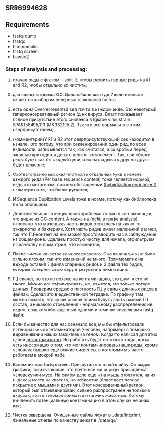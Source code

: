 ## SRR6994628

## Requirements

- fastq-dump
- fastqc
- trimmomatic
- fastq screen
- bowtie2


### Steps of analysis and processing:

1. скачал риды с флагом --split-3, чтобы разбить парные риды на R1 and R2, чтобы отдельно их чистить;

2. для каждого сделал QC. Дальнейшие шаги до 7 вкличительно являются разбором неверных толкований fastqc;

3. есть одна Overrepresented seq почти в каждом риде. Это некоторый гиперконсервативный регион (д)нк вируса.
Бласт показывает полное присутствие этого сиквенса в Iguape virus strain SPAR158495/03 (MK332105.2).
Так что все нормально с этим оверприсутствием;

4. (комментарий)У R1 и R2 этот оверприсутствующий сек находится в начале. Это потому, что при секвенировании один рид, по всей видимости, записывается так, как считался, а со вротым перед записью приходится делать реверс-комплемент. Так, при сборке риды будут как бы с одной цепи, и их накладывать друг на друга будет дешевле;

5. Соответственно высокая плотность отдельных букв в начале каждого рида (Per base sequence content) тоже является нормой, ведь это метагеном, причем обогащенный (<a href="https://www.researchgate.net/figure/A-comparison-of-two-popular-sequence-enrichment-methods-A-For-amplicon-enrichment-PCR_fig1_273781301">hybridization enrichment</a>), несмотря на то, что fastqc ругается;

6. И Sequence Duplication Levels тоже в норме, потому как библиолека была обогащена;

7. Действительная потенциальная проблема только в контаминации, что видно из GC-content. А также на (<a href="https://trace.ncbi.nlm.nih.gov/Traces/sra/?run=SRR6994628">ncbi</a>, в графе analysis) написано, что маленькая часть ридов отожглась на каких-то эукариотах и бактериях. 
Хотя часть ридов имеет маленький размер, так что ГЦ-контент на них может просто вводить нас в заблуждение на общем фоне.
Сделаем простую чистку для начала, отфильтруем по качеству и посмотрим, что изменится;

8. После чистки качество немного возрасло. Оно изначально не было сильно плохим, так что изменений не много.
Триммоматик на выходе оставил 2 файла спареных ридов и 2 файла тех ридов, которые потеряли свою пару в результате инквизиции.

9. ГЦ скачет, но это не похоже на контаминацию, это шум, и его не много. Можно его отфильтровать, но, кажется, это только потеря данных. Проверим среднюю плотность ГЦ у самых длинных ридов в файлах. Сделал это в единственной тетрадке. По графику там можно сказать, что куски разной длины будут давать разный ГЦ состав, и никакого стремления к нормальному распределению не видно, слишком обогащенный одними и теми же сиквенсами fastq файл;

9. Если бы качество для нас означало все, мы бы отфильтровали потенциальных контаминаторов (человек, например) с помощью выравниваний наших fastq-files на геном. Когда-то написал для этих целей <a href="https://github.com/KPOTOH/decontaminator">деконтаминатор</a>. Но работать будет он только тогда, когда есть информация о том, кто мог контаминировать наши риды, кроме человека бывают еще всякие сиквенсы, с которыми мы часто работаем в мокрой лабе;

10. Вспомнил про fastq screen. Прикрутил его к пайплайну. Он выдал графики, показывающие, что почти все наши риды принадлежат человеку или мухе. На самом деле еще и на мышь отожгутся, на их индексы места не хватило, но забластил (бласт дает полное покрытие с мышами и другими). Этот консервативный регион, который был отсеквенирован, сильно распространен не только в вирусах, но и в геномах приматов и прочих животных. Потому вычленить потенциальную контаминацию в этом случае не знаю как;

11. Чистка завершена. Очищенные файлы лежат в ./data/interim/. Финальные отчеты по качеству лежат в ./data/qc/
